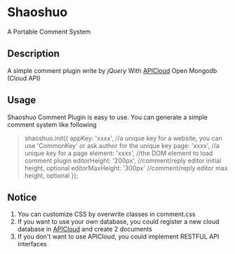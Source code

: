 # Shaoshuo
A Portable Comment System

## Description
A simple comment plugin write by _jQuery_ With [APICloud](http://www.apicloud.com/) Open Mongodb (Cloud API)

## Usage
Shaoshuo Comment Plugin is easy to use. You can generate a simple comment system like following
>shaoshuo.init({
>     appKey: 'xxxx',   //a unique key for a website, you can use 'CommonKey' or ask author for the unique key
>      page: 'xxxx',     //a unique key for a page 
>      element: 'xxxx',  //the DOM element to load comment plugin
>      editorHeight: '200px', //comment/reply editor initial height, optional
>      editorMaxHeight: '300px' //comment/reply editor max height, optional
>     });

## Notice
1. You can customize CSS by overwrite classes in comment.css
2. If you want to use your own database, you could register a new cloud database in [APICloud](http://www.apicloud.com/) and create 2 documents
3. If you don't want to use APICloud, you could implement RESTFUL API interfaces

